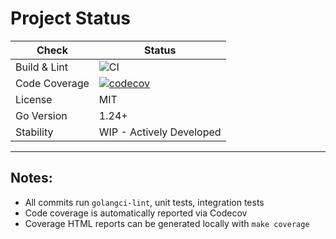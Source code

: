 # Project Status

| Check         | Status                                                                                                                               |
|---------------|--------------------------------------------------------------------------------------------------------------------------------------|
| Build & Lint  | ![CI](https://github.com/tommed/dsl-transformer/actions/workflows/ci.yml/badge.svg)                                                  |
| Code Coverage | [![codecov](https://codecov.io/gh/tommed/dsl-transformer/branch/main/graph/badge.svg)](https://codecov.io/gh/tommed/dsl-transformer) |
| License       | MIT                                                                                                                                  |
| Go Version    | 1.24+                                                                                                                                |
| Stability     | WIP - Actively Developed                                                                                                             |

---

## Notes:
- All commits run `golangci-lint`, unit tests, integration tests
- Code coverage is automatically reported via Codecov
- Coverage HTML reports can be generated locally with `make coverage`